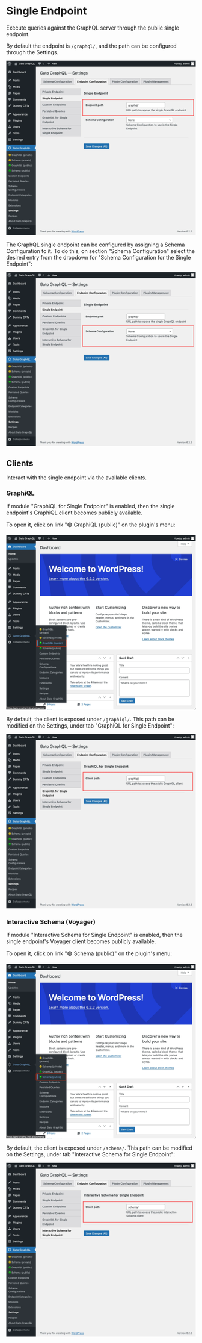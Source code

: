 # Single Endpoint

Execute queries against the GraphQL server through the public single endpoint.

By default the endpoint is `/graphql/`, and the path can be configured through the Settings.

<div class="img-width-1024" markdown=1>

![Single endpoint in Settings](../../images/settings-single-endpoint.webp "Single endpoint in Settings")

</div>

The GraphQL single endpoint can be configured by assigning a Schema Configuration to it. To do this, on section "Schema Configuration" select the desired entry from the dropdown for "Schema Configuration for the Single Endpoint":

<div class="img-width-1024" markdown=1>

![Settings for the Schema Configuration for the Single Endpoint](../../images/settings-schema-configuration-for-single-endpoint.webp)

</div>

## Clients

Interact with the single endpoint via the available clients.

### GraphiQL

If module "GraphiQL for Single Endpoint" is enabled, then the single endpoint's GraphiQL client becomes publicly available.

To open it, click on link "🟢 GraphiQL (public)" on the plugin's menu:

<div class="img-width-1024" markdown=1>

![Single endpoint's link to the GraphiQL client](../../images/single-endpoint-graphiql-link.webp)

</div>

By default, the client is exposed under `/graphiql/`. This path can be modified on the Settings, under tab "GraphiQL for Single Endpoint":

<div class="img-width-1024" markdown=1>

![Path to GraphiQL client](../../images/settings-graphiql-for-single-endpoint.webp)

</div>

### Interactive Schema (Voyager)

If module "Interactive Schema for Single Endpoint" is enabled, then the single endpoint's Voyager client becomes publicly available.

To open it, click on link "🟢 Schema (public)" on the plugin's menu:

<div class="img-width-1024" markdown=1>

![Single endpoint's link to the Interactive Schema client](../../images/single-endpoint-interactive-schema-link.webp)

</div>

By default, the client is exposed under `/schema/`. This path can be modified on the Settings, under tab "Interactive Schema for Single Endpoint":

<div class="img-width-1024" markdown=1>

![Path to Voyager client](../../images/settings-interactive-schema-for-single-endpoint.webp)

</div>
